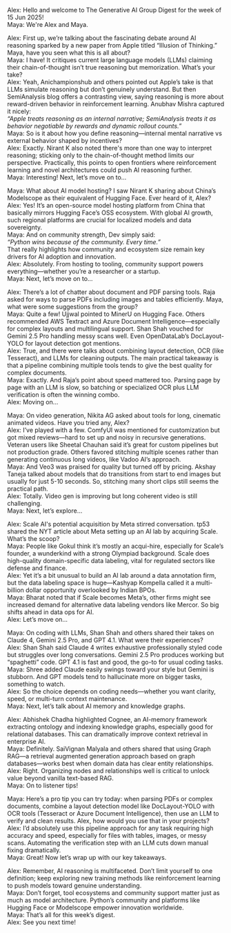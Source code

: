 Alex: Hello and welcome to The Generative AI Group Digest for the week of 15 Jun 2025!  
Maya: We're Alex and Maya.

Alex: First up, we’re talking about the fascinating debate around AI reasoning sparked by a new paper from Apple titled “Illusion of Thinking.” Maya, have you seen what this is all about?  
Maya: I have! It critiques current large language models (LLMs) claiming their chain-of-thought isn’t true reasoning but memorization. What’s your take?  
Alex: Yeah, Anichampionshub and others pointed out Apple’s take is that LLMs simulate reasoning but don’t genuinely understand. But then SemiAnalysis blog offers a contrasting view, saying reasoning is more about reward-driven behavior in reinforcement learning. Anubhav Mishra captured it nicely:  
*“Apple treats reasoning as an internal narrative; SemiAnalysis treats it as behavior negotiable by rewards and dynamic rollout counts.”*  
Maya: So is it about how you define reasoning—internal mental narrative vs external behavior shaped by incentives?  
Alex: Exactly. Nirant K also noted there's more than one way to interpret reasoning; sticking only to the chain-of-thought method limits our perspective. Practically, this points to open frontiers where reinforcement learning and novel architectures could push AI reasoning further.  
Maya: Interesting! Next, let’s move on to…

Maya: What about AI model hosting? I saw Nirant K sharing about China’s Modelscope as their equivalent of Hugging Face. Ever heard of it, Alex?  
Alex: Yes! It’s an open-source model hosting platform from China that basically mirrors Hugging Face’s OSS ecosystem. With global AI growth, such regional platforms are crucial for localized models and data sovereignty.  
Maya: And on community strength, Dev simply said:  
*“Python wins because of the community. Every time.”*  
That really highlights how community and ecosystem size remain key drivers for AI adoption and innovation.  
Alex: Absolutely. From hosting to tooling, community support powers everything—whether you’re a researcher or a startup.  
Maya: Next, let’s move on to…

Alex: There’s a lot of chatter about document and PDF parsing tools. Raja asked for ways to parse PDFs including images and tables efficiently. Maya, what were some suggestions from the group?  
Maya: Quite a few! Ujjwal pointed to MinerU on Hugging Face. Others recommended AWS Textract and Azure Document Intelligence—especially for complex layouts and multilingual support. Shan Shah vouched for Gemini 2.5 Pro handling messy scans well. Even OpenDataLab’s DocLayout-YOLO for layout detection got mentions.  
Alex: True, and there were talks about combining layout detection, OCR (like Tesseract), and LLMs for cleaning outputs. The main practical takeaway is that a pipeline combining multiple tools tends to give the best quality for complex documents.  
Maya: Exactly. And Raja’s point about speed mattered too. Parsing page by page with an LLM is slow, so batching or specialized OCR plus LLM verification is often the winning combo.  
Alex: Moving on…

Maya: On video generation, Nikita AG asked about tools for long, cinematic animated videos. Have you tried any, Alex?  
Alex: I’ve played with a few. ComfyUI was mentioned for customization but got mixed reviews—hard to set up and noisy in recursive generations. Veteran users like Sheetal Chauhan said it’s great for custom pipelines but not production grade. Others favored stitching multiple scenes rather than generating continuous long videos, like Vadoo AI’s approach.  
Maya: And Veo3 was praised for quality but turned off by pricing. Akshay Taneja talked about models that do transitions from start to end images but usually for just 5-10 seconds. So, stitching many short clips still seems the practical path.  
Alex: Totally. Video gen is improving but long coherent video is still challenging.  
Maya: Next, let’s explore…

Alex: Scale AI's potential acquisition by Meta stirred conversation. tp53 shared the NYT article about Meta setting up an AI lab by acquiring Scale. What’s the scoop?  
Maya: People like Gokul think it’s mostly an acqui-hire, especially for Scale’s founder, a wunderkind with a strong Olympiad background. Scale does high-quality domain-specific data labeling, vital for regulated sectors like defense and finance.  
Alex: Yet it’s a bit unusual to build an AI lab around a data annotation firm, but the data labeling space is huge—Kashyap Kompella called it a multi-billion dollar opportunity overlooked by Indian BPOs.  
Maya: Bharat noted that if Scale becomes Meta’s, other firms might see increased demand for alternative data labeling vendors like Mercor. So big shifts ahead in data ops for AI.  
Alex: Let’s move on…

Maya: On coding with LLMs, Shan Shah and others shared their takes on Claude 4, Gemini 2.5 Pro, and GPT 4.1. What were their experiences?  
Alex: Shan Shah said Claude 4 writes exhaustive professionally styled code but struggles over long conversations. Gemini 2.5 Pro produces working but “spaghetti” code. GPT 4.1 is fast and good, the go-to for usual coding tasks.  
Maya: Shree added Claude easily swings toward your style but Gemini is stubborn. And GPT models tend to hallucinate more on bigger tasks, something to watch.  
Alex: So the choice depends on coding needs—whether you want clarity, speed, or multi-turn context maintenance.  
Maya: Next, let’s talk about AI memory and knowledge graphs.

Alex: Abhishek Chadha highlighted Cognee, an AI-memory framework extracting ontology and indexing knowledge graphs, especially good for relational databases. This can dramatically improve context retrieval in enterprise AI.  
Maya: Definitely. SaiVignan Malyala and others shared that using Graph RAG—a retrieval augmented generation approach based on graph databases—works best when domain data has clear entity relationships.  
Alex: Right. Organizing nodes and relationships well is critical to unlock value beyond vanilla text-based RAG.  
Maya: On to listener tips!

Maya: Here’s a pro tip you can try today: when parsing PDFs or complex documents, combine a layout detection model like DocLayout-YOLO with OCR tools (Tesseract or Azure Document Intelligence), then use an LLM to verify and clean results. Alex, how would you use that in your projects?  
Alex: I’d absolutely use this pipeline approach for any task requiring high accuracy and speed, especially for files with tables, images, or messy scans. Automating the verification step with an LLM cuts down manual fixing dramatically.  
Maya: Great! Now let’s wrap up with our key takeaways.

Alex: Remember, AI reasoning is multifaceted. Don’t limit yourself to one definition; keep exploring new training methods like reinforcement learning to push models toward genuine understanding.  
Maya: Don’t forget, tool ecosystems and community support matter just as much as model architecture. Python’s community and platforms like Hugging Face or Modelscope empower innovation worldwide.  
Maya: That’s all for this week’s digest.  
Alex: See you next time!